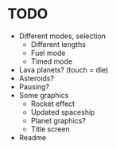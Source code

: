 # TODO

- Different modes, selection
    - Different lengths
    - Fuel mode
    - Timed mode
- Lava planets? (touch = die)
- Asteroids?
- Pausing?
- Some graphics
    - Rocket effect
    - Updated spaceship
    - Planet graphics?
    - Title screen
- Readme
